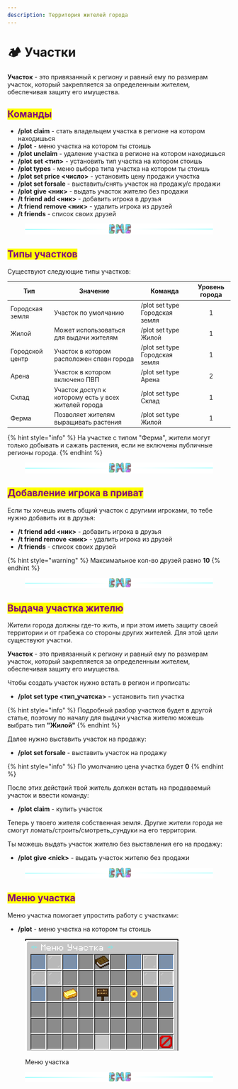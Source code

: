 ```yaml
---
description: Территория жителей города
---
```


# 🏕 Участки

**Участок** - это привязанный к региону и равный ему по размерам участок, который закрепляется за определенным жителем, обеспечивая защиту его имущества.

## <mark style="color:purple;">Команды</mark>

* **/plot claim** - стать владельцем участка в регионе на котором находишься
* **/plot** - меню участка на котором ты стоишь
* **/plot unclaim** - удаление участка в регионе на котором находишься
* **/plot set <тип>** - установить тип участка на котором стоишь
* **/plot types** - меню выбора типа участка на котором ты стоишь
* **/plot set price <число>** - установить цену продажи участка
* **/plot set forsale** - выставить/снять участок на продажу/c продажи
* **/plot give <ник>** - выдать участок жителю без продажи
* **/t friend add <ник>** - добавить игрока в друзья
* **/t friend remove <ник>** - удалить игрока из друзей
* **/t friends** - список своих друзей

<figure><img src="../.gitbook/assets/gitlab_hr7.svg" alt=""><figcaption></figcaption></figure>

## <mark style="color:purple;">Типы участков</mark>

Существуют следующие типы участков:

| Тип             | Значение                                             | Команда                        | Уровень города |
| --------------- | ---------------------------------------------------- | ------------------------------ | :------------: |
| Городская земля | Участок по умолчанию                                 | /plot set type Городская земля |        1       |
| Жилой           | Может использоваться для выдачи жителям              | /plot set type Жилой           |        1       |
| Городской центр | Участок в котором расположен спавн города            | /plot set type Городская земля |        1       |
| Арена           | Участок в котором включено ПВП                       | /plot set type Арена           |        2       |
| Склад           | Участок доступ к которому есть у всех жителей города | /plot set type Склад           |        1       |
| Ферма           | Позволяет жителям выращивать растения                | /plot set type Жилой           |        1       |

{% hint style="info" %}
На участке с типом "Ферма", жители могут только добывать и сажать растения, если не включены публичные регионы города.
{% endhint %}

<figure><img src="../.gitbook/assets/gitlab_hr7.svg" alt=""><figcaption></figcaption></figure>

## <mark style="color:purple;">Добавление игрока в приват</mark>

Если ты хочешь иметь общий участок с другими игроками, то тебе нужно добавить их в друзья:

* **/t friend add <ник>** - добавить игрока в друзья
* **/t friend remove <ник>** - удалить игрока из друзей
* **/t friends** - список своих друзей

{% hint style="warning" %}
Максимальное кол-во друзей равно **10**
{% endhint %}

<figure><img src="../.gitbook/assets/gitlab_hr7.svg" alt=""><figcaption></figcaption></figure>

## <mark style="color:purple;">Выдача участка жителю</mark>

Жители города должны где-то жить, и при этом иметь защиту своей территории и от грабежа со стороны других жителей. Для этой цели существуют участки.

**Участок** - это привязанный к региону и равный ему по размерам участок, который закрепляется за определенным жителем, обеспечивая защиту его имущества.

Чтобы создать участок нужно встать в регион и прописать:

* **/plot set type <тип\_учатска>** - установить тип участка

{% hint style="info" %}
Подробный разбор участков будет в другой статье, поэтому по началу для выдачи участка жителю можешь выбрать тип **"Жилой"**
{% endhint %}

Далее нужно выставить участок на продажу:

* **/plot set forsale** - выставить участок на продажу

{% hint style="info" %}
По умолчанию цена участка будет **0**
{% endhint %}

После этих действий твой житель должен встать на продаваемый участок и ввести команду:

* **/plot claim** - купить участок

Теперь у твоего жителя собственная земля. Другие жители города не смогут ломать/строить/смотреть\_сундуки на его территории.

Ты можешь выдать участок жителю без выставления его на продажу:

* **/plot give \<nick>** - выдать участок жителю без продажи

<figure><img src="../.gitbook/assets/gitlab_hr7.svg" alt=""><figcaption></figcaption></figure>

## <mark style="color:purple;">Меню участка</mark>

Меню участка помогает упростить работу с участками:

* **/plot** - меню участка на котором ты стоишь

<figure><img src="../.gitbook/assets/image (3).png" alt=""><figcaption><p>Меню участка</p></figcaption></figure>

<figure><img src="../.gitbook/assets/gitlab_hr7.svg" alt=""><figcaption></figcaption></figure>
